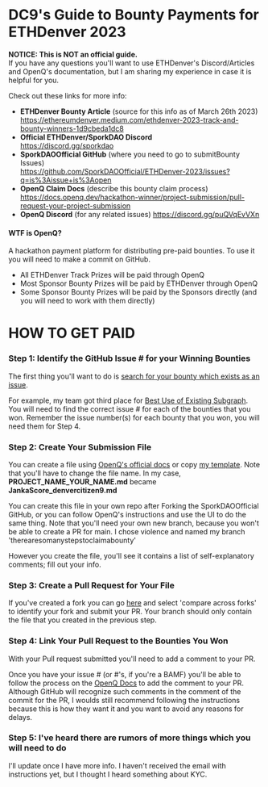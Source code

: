 # DC9's Guide to Bounty Payments for ETHDenver 2023
**NOTICE: This is NOT an official guide.**  
If you have any questions you'll want to use ETHDenver's Discord/Articles and OpenQ's documentation, but I am sharing my experience in case it is helpful for you.

Check out these links for more info:

* **ETHDenver Bounty Article** (source for this info as of March 26th 2023)  
	https://ethereumdenver.medium.com/ethdenver-2023-track-and-bounty-winners-1d9cbeda1dc8  
* **Official ETHDenver/SporkDAO Discord**  
	https://discord.gg/sporkdao  
* **SporkDAOOfficial GitHub** (where you need to go to submitBounty Issues)    
	https://github.com/SporkDAOOfficial/ETHDenver-2023/issues?q=is%3Aissue+is%3Aopen  
* **OpenQ Claim Docs** (describe this bounty claim process)  
	https://docs.openq.dev/hackathon-winner/project-submission/pull-request-your-project-submission  
* **OpenQ Discord** (for any related issues)
	https://discord.gg/puQVqEvVXn  

#### WTF is OpenQ?
A hackathon payment platform for distributing pre-paid bounties.  To use it you will need to make a commit on GitHub.
 - All ETHDenver Track Prizes will be paid through OpenQ
 - Most Sponsor Bounty Prizes will be paid by ETHDenver through OpenQ
 - Some Sponsor Bounty Prizes will be paid by the Sponsors directly (and you will need to work with them directly)

# HOW TO GET PAID

### Step 1: Identify the GitHub Issue # for your Winning Bounties
The first thing you'll want to do is [search for your bounty which exists as an issue](https://github.com/SporkDAOOfficial/ETHDenver-2023/issues).  

For example, my team got third place for [Best Use of Existing Subgraph](https://github.com/SporkDAOOfficial/ETHDenver-2023/issues/17).  You will need to find the correct issue # for each of the bounties that you won.  Remember the issue number(s) for each bounty that you won, you will need them for Step 4.

### Step 2: Create Your Submission File

You can create a file using [OpenQ's official docs](https://docs.openq.dev/hackathon-winner/project-submission/pull-request-your-project-submission#create-your-submission-as-a-new-file) or copy [my template](https://raw.githubusercontent.com/denvercitizen9/ETHDenver-2023/main/PROJECT_NAME_YOUR_NAME.md).  Note that you'll have to change the file name.  In my case, **PROJECT_NAME_YOUR_NAME.md** became **JankaScore_denvercitizen9.md**

You can create this file in your own repo after Forking the SporkDAOOfficial GitHub, or you can follow OpenQ's instructions and use the UI to do the same thing.  Note that you'll need your own new branch, because you won't be able to create a PR for main.  I chose violence and named my branch 'therearesomanystepstoclaimabounty'

However you create the file, you'll see it contains a list of self-explanatory comments; fill out your info.

### Step 3: Create a Pull Request for Your File

If you've created a fork you can go [here](https://github.com/SporkDAOOfficial/ETHDenver-2023/compare/main...SporkDAOOfficial:ETHDenver-2023:main) and select 'compare across forks' to identify your fork and submit your PR.  Your branch should only contain the file that you created in the previous step.

### Step 4: Link Your Pull Request to the Bounties You Won
With your Pull request submitted you'll need to add a comment to your PR.  

Once you have your issue # (or #'s, if you're a BAMF) you'll be able to follow the process on the [OpenQ Docs](https://docs.openq.dev/hackathon-winner/project-submission/pull-request-your-project-submission#link-your-pull-request-to-the-bounties-you-won) to add the comment to your PR.  Although GitHub will recognize such comments in the comment of the commit for the PR, I woulds still recommend following the instructions because this is how they want it and you want to avoid any reasons for delays.

### Step 5: I've heard there are rumors of more things which you will need to do
I'll update once I have more info.  I haven't received the email with instructions yet, but I thought I heard something about KYC.
	
	
	
	
